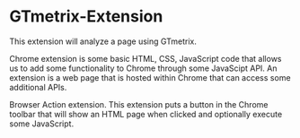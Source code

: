 # GTmetrix-Extension
This extension will analyze a page using GTmetrix.

Chrome extension is some basic HTML, CSS, JavaScript code that allows us to add some functionality to Chrome through some JavaScipt API.
An extension is a web page that is hosted within Chrome that can access some additional APIs.

Browser Action extension. This extension puts a button in the Chrome toolbar that will show an HTML page when clicked and optionally execute some JavaScript.

